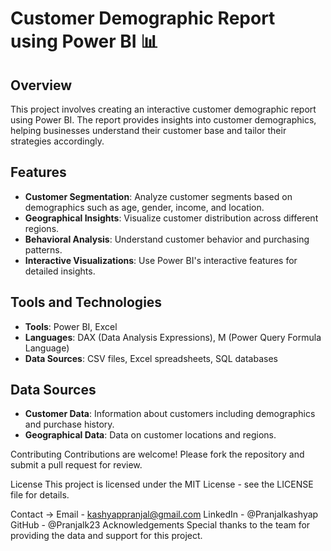# Customer Demographic Report using Power BI 📊

## Overview
This project involves creating an interactive customer demographic report using Power BI. The report provides insights into customer demographics,
helping businesses understand their customer base and tailor their strategies accordingly.

## Features
- **Customer Segmentation**: Analyze customer segments based on demographics such as age, gender, income, and location.
- **Geographical Insights**: Visualize customer distribution across different regions.
- **Behavioral Analysis**: Understand customer behavior and purchasing patterns.
- **Interactive Visualizations**: Use Power BI's interactive features for detailed insights.

## Tools and Technologies
- **Tools**: Power BI, Excel
- **Languages**: DAX (Data Analysis Expressions), M (Power Query Formula Language)
- **Data Sources**: CSV files, Excel spreadsheets, SQL databases

## Data Sources
- **Customer Data**: Information about customers including demographics and purchase history.
- **Geographical Data**: Data on customer locations and regions.

Contributing
Contributions are welcome! Please fork the repository and submit a pull request for review.

License
This project is licensed under the MIT License - see the LICENSE file for details.

Contact ->
Email - kashyappranjal@gmail.com
LinkedIn - @Pranjalkashyap
GitHub - @Pranjalk23
Acknowledgements
Special thanks to the team for providing the data and support for this project.

